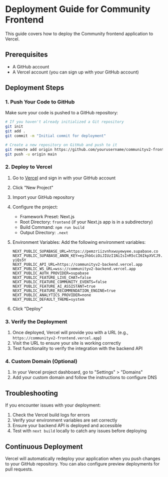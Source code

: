 # Deployment Guide for Community Frontend

This guide covers how to deploy the Community frontend application to Vercel.

## Prerequisites

- A GitHub account
- A Vercel account (you can sign up with your GitHub account)

## Deployment Steps

### 1. Push Your Code to GitHub

Make sure your code is pushed to a GitHub repository:

```bash
# If you haven't already initialized a Git repository
git init
git add .
git commit -m "Initial commit for deployment"

# Create a new repository on GitHub and push to it
git remote add origin https://github.com/yourusername/communityv2-frontend.git
git push -u origin main
```

### 2. Deploy to Vercel

1. Go to [Vercel](https://vercel.com) and sign in with your GitHub account
2. Click "New Project"
3. Import your GitHub repository
4. Configure the project:
   - Framework Preset: Next.js
   - Root Directory: `frontend` (if your Next.js app is in a subdirectory)
   - Build Command: `npm run build`
   - Output Directory: `.next`

5. Environment Variables:
   Add the following environment variables:
   ```
   NEXT_PUBLIC_SUPABASE_URL=https://pemzriizvnhxwuyewyee.supabase.co
   NEXT_PUBLIC_SUPABASE_ANON_KEY=eyJhbGciOiJIUzI1NiIsInR5cCI6IkpXVCJ9.eyJpc3MiOiJzdXBhYmFzZSIsInJlZiI6InBlbXpyaWl6dm5oeHd1eWV3eWVlIiwicm9sZSI6ImFub24iLCJpYXQiOjE3NDcxNjgyOTMsImV4cCI6MjA2Mjc0NDI5M30.mTgVeJR7VNjK3I1X9jvSeuDGOb04w9bULksM-yiQs5Y
   NEXT_PUBLIC_API_URL=https://communityv2-backend.vercel.app
   NEXT_PUBLIC_WS_URL=wss://communityv2-backend.vercel.app
   NEXT_PUBLIC_AUTH_PROVIDER=supabase
   NEXT_PUBLIC_FEATURE_LIVE_CHAT=false
   NEXT_PUBLIC_FEATURE_COMMUNITY_EVENTS=false
   NEXT_PUBLIC_FEATURE_AI_ASSISTANT=true
   NEXT_PUBLIC_FEATURE_RECOMMENDATION_ENGINE=true
   NEXT_PUBLIC_ANALYTICS_PROVIDER=none
   NEXT_PUBLIC_DEFAULT_THEME=system
   ```

6. Click "Deploy"

### 3. Verify the Deployment

1. Once deployed, Vercel will provide you with a URL (e.g., `https://communityv2-frontend.vercel.app`)
2. Visit the URL to ensure your site is working correctly
3. Test functionality to verify the integration with the backend API

### 4. Custom Domain (Optional)

1. In your Vercel project dashboard, go to "Settings" > "Domains"
2. Add your custom domain and follow the instructions to configure DNS

## Troubleshooting

If you encounter issues with your deployment:

1. Check the Vercel build logs for errors
2. Verify your environment variables are set correctly
3. Ensure your backend API is deployed and accessible
4. Test with `next build` locally to catch any issues before deploying

## Continuous Deployment

Vercel will automatically redeploy your application when you push changes to your GitHub repository. You can also configure preview deployments for pull requests.